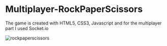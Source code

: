 # Multiplayer-RockPaperScissors

The game is created with HTML5, CSS3, Javascript and for the multiplayer part I used Socket.io

![rockpaperscissors](https://user-images.githubusercontent.com/96145723/171152486-8f79be3a-951a-4289-bb11-055e513ebe43.gif)
